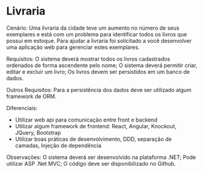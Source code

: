 # Livraria

Cenário: 
Uma livraria da cidade teve um aumento no número de seus exemplares e está com um problema para identificar todos os livros que possui em estoque. Para ajudar a livraria foi solicitado a você desenvolver uma aplicação web para gerenciar estes exemplares. 
 
Requisitos: O sistema deverá mostrar todos os livros cadastrados ordenados de forma ascendente pelo nome; O sistema deverá permitir criar, editar e excluir um livro; Os livros devem ser persistidos em um banco de dados. 
 
Outros Requisitos: 
Para a persistência dos dados deve ser utilizado algum framework de ORM. 

Diferenciais:
* Utilizar web api para comunicação entre front e backend
* Utilizar algum framework de frontend: React, Angular, Knockout, JQuery, Bootstrap
* Utilizar boas práticas de desenvolvimento, DDD, separação de camadas, Injeção de dependência 

Observações: O sistema deverá ser desenvolvido na plataforma .NET; Pode utilizar ASP .Net MVC; O código deve ser disponibilizado no Github. 
